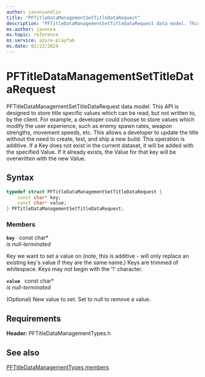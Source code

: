```yaml
---
author: jasonsandlin
title: "PFTitleDataManagementSetTitleDataRequest"
description: "PFTitleDataManagementSetTitleDataRequest data model. This API is designed to store title specific values which can be read, but not written to, by the client. For example, a developer could choose to store values which modify the user experience, such as enemy spawn rates, weapon strengths, movement speeds, etc. This allows a developer to update the title without the need to create, test, and ship a new build. This operation is additive. If a Key does not exist in the current dataset, it will be added with the specified Value. If it already exists, the Value for that key will be overwritten with the new Value."
ms.author: jasonsa
ms.topic: reference
ms.service: azure-playfab
ms.date: 02/22/2024
---
```


# PFTitleDataManagementSetTitleDataRequest  

PFTitleDataManagementSetTitleDataRequest data model. This API is designed to store title specific values which can be read, but not written to, by the client. For example, a developer could choose to store values which modify the user experience, such as enemy spawn rates, weapon strengths, movement speeds, etc. This allows a developer to update the title without the need to create, test, and ship a new build. This operation is additive. If a Key does not exist in the current dataset, it will be added with the specified Value. If it already exists, the Value for that key will be overwritten with the new Value.  

## Syntax  
  
```cpp
typedef struct PFTitleDataManagementSetTitleDataRequest {  
    const char* key;  
    const char* value;  
} PFTitleDataManagementSetTitleDataRequest;  
```
  
### Members  
  
**`key`** &nbsp; const char*  
*is null-terminated*  
  
Key we want to set a value on (note, this is additive - will only replace an existing key's value if they are the same name.) Keys are trimmed of whitespace. Keys may not begin with the '!' character.
  
**`value`** &nbsp; const char*  
*is null-terminated*  
  
(Optional) New value to set. Set to null to remove a value.
  
  
## Requirements  
  
**Header:** PFTitleDataManagementTypes.h
  
## See also  
[PFTitleDataManagementTypes members](../pftitledatamanagementtypes_members.md)  

  
  
